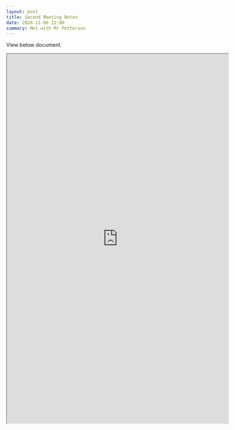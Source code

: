 ```yaml
---
layout: post
title: Second Meeting Notes
date: 2020-11-06 12:00
summary: Met with Mr Petterson
---
```


View below document.

<iframe src="https://docs.google.com/document/d/e/2PACX-1vSYUag1Tx3kbVMnIeT79rXdFkR2uroO-PNFrnxbFMs2uAAQJcIEQCv-xH7yGkZ4Vw6Il-kVhM_XyIgm/pub?embedded=true" width="600px" height="1000px"></iframe>
